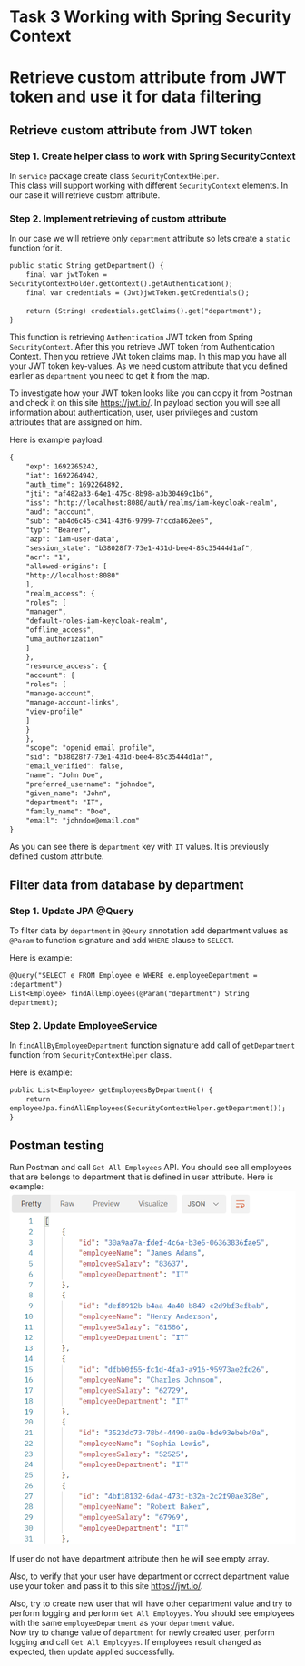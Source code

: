 # Task 3 Working with Spring Security Context
# Retrieve custom attribute from JWT token and use it for data filtering

## Retrieve custom attribute from JWT token
### Step 1. Create helper class to work with Spring SecurityContext
In `service` package create class `SecurityContextHelper`. <br/>
This class will support working with different `SecurityContext` elements.
In our case it will retrieve custom attribute.

### Step 2. Implement retrieving of custom attribute
In our case we will retrieve only `department` attribute so lets create a `static` function for it.

    public static String getDepartment() {
        final var jwtToken = SecurityContextHolder.getContext().getAuthentication();
        final var credentials = (Jwt)jwtToken.getCredentials();

        return (String) credentials.getClaims().get("department");
    }


This function is retrieving `Authentication` JWT token from Spring `SecurityContext`.
After this you retrieve JWT token from Authentication Context.
Then you retrieve JWt token claims map. In this map you have all your JWT token key-values.
As we need custom attribute that you defined earlier as `department` you need to get it from the map.

To investigate how your JWT token looks like you can copy it from Postman and check it
on this site https://jwt.io/.
In payload section you will see all information about authentication, user, user privileges
and custom attributes that are assigned on him.

Here is example payload:

    {
        "exp": 1692265242,
        "iat": 1692264942,
        "auth_time": 1692264892,
        "jti": "af482a33-64e1-475c-8b98-a3b30469c1b6",
        "iss": "http://localhost:8080/auth/realms/iam-keycloak-realm",
        "aud": "account",
        "sub": "ab4d6c45-c341-43f6-9799-7fccda862ee5",
        "typ": "Bearer",
        "azp": "iam-user-data",
        "session_state": "b38028f7-73e1-431d-bee4-85c35444d1af",
        "acr": "1",
        "allowed-origins": [
        "http://localhost:8080"
        ],
        "realm_access": {
        "roles": [
        "manager",
        "default-roles-iam-keycloak-realm",
        "offline_access",
        "uma_authorization"
        ]
        },
        "resource_access": {
        "account": {
        "roles": [
        "manage-account",
        "manage-account-links",
        "view-profile"
        ]
        }
        },
        "scope": "openid email profile",
        "sid": "b38028f7-73e1-431d-bee4-85c35444d1af",
        "email_verified": false,
        "name": "John Doe",
        "preferred_username": "johndoe",
        "given_name": "John",
        "department": "IT",
        "family_name": "Doe",
        "email": "johndoe@email.com"
    }

As you  can see there is `department` key with `IT` values.
It is previously defined custom attribute.

## Filter data from database by department
### Step 1. Update JPA @Query

To filter data by `department` in `@Qeury` annotation add department values as
`@Param` to function signature and add `WHERE` clause to `SELECT`.

Here is example:

    @Query("SELECT e FROM Employee e WHERE e.employeeDepartment = :department")
    List<Employee> findAllEmployees(@Param("department") String department);

### Step 2. Update EmployeeService

In `findAllByEmployeeDepartment` function signature add call of `getDepartment` function
from `SecurityContextHelper` class.

Here is example:

    public List<Employee> getEmployeesByDepartment() {
        return employeeJpa.findAllEmployees(SecurityContextHelper.getDepartment());
    }

## Postman testing
Run Postman and call `Get All Employees` API.
You should see all employees that are belongs to department that is defined in user attribute.
Here is example:
![img.png](docs/images/img_24.png)

If user do not have department attribute then he will see empty array.

Also, to verify that your user have department or correct department value use your token
and pass it to this site https://jwt.io/.

Also, try to create new user that will have other department value and try to perform logging and perform `Get All Employyes`.
You should see employees with the same `employeeDepartment` as your `department` value. <br/>
Now try to change value of `department` for newly created user, perform logging and call `Get All Employyes`.
If employees result changed as expected, then update applied successfully.